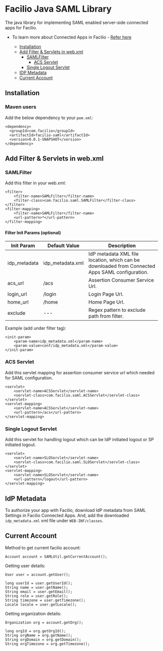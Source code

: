 # Facilio Java SAML Library

The java library for implementing SAML enabled server-side connected apps for Facilio.

- To learn more about Connected Apps in Facilio - [Refer here](https://guide.facilio.com/knowledge-base/connected-app/)


  * [Installation](#installation)
  * [Add Filter & Servlets in web.xml](#add-filter--servlets-in-webxml)
	* [SAMLFilter](#samlfilter)
        * [ACS Servlet](#acs-servlet)
	* [Single Logout Servlet](#single-logout-serlvet)
  * [IDP Metadata](#idp-metadata)
  * [Current Account](#current-account)

## Installation

### Maven users
Add the below dependency to your ```pom.xml```:

    <dependency>
      <groupId>com.facilio</groupId>
      <artifactId>facilio-saml</artifactId>
      <version>0.0.1-SNAPSHOT</version>
    </dependency>


## Add Filter & Servlets in web.xml

### SAMLFilter

Add this filter in your web.xml:

```
<filter>
	<filter-name>SAMLFilter</filter-name>
	<filter-class>com.facilio.saml.SAMLFilter</filter-class>
</filter>
<filter-mapping>
	<filter-name>SAMLFilter</filter-name>
	<url-pattern>*</url-pattern>
</filter-mapping>
```

#### Filter Init Params (optional)

| Init Param  | Default Value | Description |
| ------------- | ------------- | ------------- |
| idp_metadata  | idp_metadata.xml  | IdP metadata XML file location, which can be downloaded from Connected Apps SAML configuration. |
| acs_url  | /acs  | Assertion Consumer Service Url. |
| login_url  | /login  | Login Page Url. |
| home_url  | /home  | Home Page Url. |
| exclude  | ---  | Regex pattern to exclude path from filter. |


Example (add under filter tag):

```
<init-param>
	<param-name>idp_metadata.xml</param-name>
	<param-value>conf/idp_metadata.xml</param-value>
</init-param>
```

### ACS Servlet

Add this servlet mapping for assertion consumer service url which needed for SAML configuration.

```
<servlet>
	<servlet-name>ACSServlet</servlet-name>
	<servlet-class>com.facilio.saml.ACSServlet</servlet-class>
</servlet>
<servlet-mapping>
	<servlet-name>ACSServlet</servlet-name>
	<url-pattern>/acs</url-pattern>
</servlet-mapping>
```

### Single Logout Servlet

Add this servlet for handling logout which can be IdP initiated logout or SP initiated logout.

```
<servlet>
	<servlet-name>SLOServlet</servlet-name>
	<servlet-class>com.facilio.saml.SLOServlet</servlet-class>
</servlet>
<servlet-mapping>
	<servlet-name>SLOServlet</servlet-name>
	<url-pattern>/logout</url-pattern>
</servlet-mapping>
```

## IdP Metadata

To authorize your app with Facilio, download IdP metadata from SAML Settings in Facilio Connected Apps. And, add the downloaded `idp_metadata.xml` xml file under `WEB-INF/classes`.


## Current Account

Method to get current facilio account:
```
Account account = SAMLUtil.getCurrentAccount();
```

Getting user details:
```
User user = account.getUser();

long userId = user.getUserId();
String name = user.getName();
String email = user.getEmail();
String role = user.getRole();
String timezone = user.getTimezone();
Locale locale = user.getLocale();
```

Getting organization details:
```
Organization org = account.getOrg();

long orgId = org.getOrgId();
String orgName = org.getName();
String orgDomain = org.getDomain();
String orgTimezone = org.getTimezone();
```
